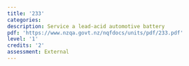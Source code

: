 ```yaml
---
title: '233'
categories:
description: Service a lead-acid automotive battery
pdf: 'https://www.nzqa.govt.nz/nqfdocs/units/pdf/233.pdf'
level: '1'
credits: '2'
assessment: External
---
```


